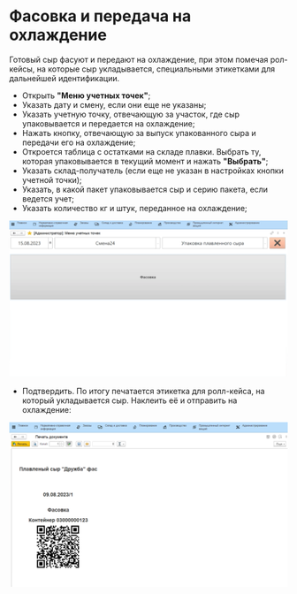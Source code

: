 # Фасовка и передача на охлаждение


Готовый сыр фасуют и передают на охлаждение, при этом помечая рол-кейсы,
на которые сыр укладывается, специальными этикетками для дальнейшей
идентификации.

-   Открыть **"Меню учетных точек"**;
-   Указать дату и смену, если они еще не указаны;
-   Указать учетную точку, отвечающую за участок, где сыр упаковывается
    и передается на охлаждение;
-   Нажать кнопку, отвечающую за выпуск упакованного сыра и передачи его
    на охлаждение;  
-   Откроется таблица с остатками на складе плавки. Выбрать ту, которая
    упаковывается в текущий момент и нажать **"Выбрать"**;
-   Указать склад-получатель (если еще не указан в настройках кнопки учетной точки);
-   Указать, в какой пакет упаковывается сыр и серию пакета, если
    ведется учет;
-   Указать количество кг и штук, переданное на охлаждение;

![](PackingCoolingTransfer.assets/1.gif)

-   Подтвердить. По итогу печатается этикетка для ролл-кейса, на который
    укладывается сыр. Наклеить её и отправить на охлаждение:  

![](PackingCoolingTransfer.assets/1.png)
